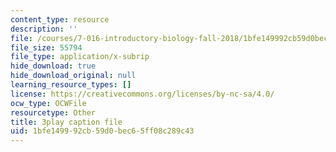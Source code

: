 ```yaml
---
content_type: resource
description: ''
file: /courses/7-016-introductory-biology-fall-2018/1bfe149992cb59d0bec65ff08c289c43_83-yKXuRDGc.vtt
file_size: 55794
file_type: application/x-subrip
hide_download: true
hide_download_original: null
learning_resource_types: []
license: https://creativecommons.org/licenses/by-nc-sa/4.0/
ocw_type: OCWFile
resourcetype: Other
title: 3play caption file
uid: 1bfe1499-92cb-59d0-bec6-5ff08c289c43
---
```

